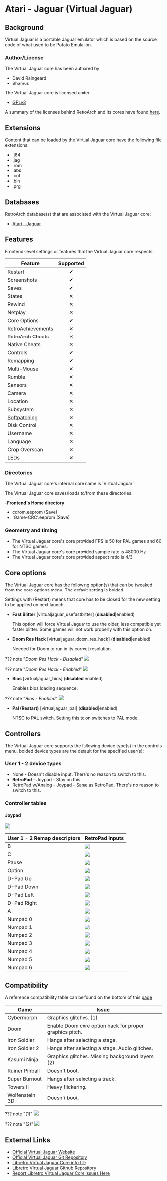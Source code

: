 # Atari - Jaguar (Virtual Jaguar)

## Background

Virtual Jaguar is a portable Jaguar emulator which is based on the source code of what used to be Potato Emulation.

### Author/License

The Virtual Jaguar core has been authored by

- David Raingeard
- Shamus

The Virtual Jaguar core is licensed under

- [GPLv3](https://github.com/libretro/virtualjaguar-libretro/blob/master/docs/GPLv3)

A summary of the licenses behind RetroArch and its cores have found [here](https://docs.libretro.com/tech/licenses/).

## Extensions

Content that can be loaded by the Virtual Jaguar core have the following file extensions:

- .j64
- .jag
- .rom
- .abs
- .cof
- .bin
- .prg

## Databases

RetroArch database(s) that are associated with the Virtual Jaguar core:

- [Atari - Jaguar](https://github.com/libretro/libretro-database/blob/master/rdb/Atari%20-%20Jaguar.rdb)

## Features

Frontend-level settings or features that the Virtual Jaguar core respects.

| Feature           | Supported |
|-------------------|:---------:|
| Restart           | ✔         |
| Screenshots       | ✔         |
| Saves             | ✔         |
| States            | ✕         |
| Rewind            | ✕         |
| Netplay           | ✕         |
| Core Options      | ✔         |
| RetroAchievements | ✕         |
| RetroArch Cheats  | ✕         |
| Native Cheats     | ✕         |
| Controls          | ✔         |
| Remapping         | ✔         |
| Multi-Mouse       | ✕         |
| Rumble            | ✕         |
| Sensors           | ✕         |
| Camera            | ✕         |
| Location          | ✕         |
| Subsystem         | ✕         |
| [Softpatching](https://docs.libretro.com/guides/softpatching/) | ✕         |
| Disk Control      | ✕         |
| Username          | ✕         |
| Language          | ✕         |
| Crop Overscan     | ✕         |
| LEDs              | ✕         |

### Directories

The Virtual Jaguar core's internal core name is 'Virtual Jaguar'

The Virtual Jaguar core saves/loads to/from these directories.

-**Frontend's Home directory**

- cdrom.eeprom (Save)
- 'Game-CRC'.eeprom (Save)

### Geometry and timing

- The Virtual Jaguar core's core provided FPS is 50 for PAL games and 60 for NTSC games.
- The Virtual Jaguar core's core provided sample rate is 48000 Hz
- The Virtual Jaguar core's core provided aspect ratio is 4/3

## Core options

The Virtual Jaguar core has the following option(s) that can be tweaked from the core options menu. The default setting is bolded. 

Settings with (Restart) means that core has to be closed for the new setting to be applied on next launch.

- **Fast Blitter** [virtualjaguar_usefastblitter] (**disabled**|enabled)

	This option will force Virtual Jaguar to use the older, less compatible yet faster blitter. Some games will not work properly with this option on.
	
- **Doom Res Hack** [virtualjaguar_doom_res_hack] (**disabled**|enabled)

	Needed for Doom to run in its correct resolution.
	
??? note "*Doom Res Hack - Disabled*"
    ![](..\image\core\virtual_jaguar\doom_off.png)

??? note "*Doom Res Hack - Enabled*"
    ![](..\image\core\virtual_jaguar\doom_on.png)
	
- **Bios** [virtualjaguar_bios] (**disabled**|enabled)

	Enables bios loading sequence.
	
??? note "*Bios - Enabled*"
    ![](..\image\core\virtual_jaguar\bios.png)
	
- **Pal (Restart)** [virtualjaguar_pal] (**disabled**|enabled)

	NTSC to PAL switch. Setting this to on switches to PAL mode.
	
## Controllers

The Virtual Jaguar core supports the following device type(s) in the controls menu, bolded device types are the default for the specified user(s):

### User 1 - 2 device types

- None - Doesn't disable input. There's no reason to switch to this.
- **RetroPad** - Joypad - Stay on this.
- RetroPad w/Analog - Joypad - Same as RetroPad. There's no reason to switch to this.

### Controller tables

#### Joypad

![](../image/controller/jaguar.png)

| User 1 - 2 Remap descriptors | RetroPad Inputs                             |
|------------------------------|---------------------------------------------|
| B                            | ![](../image/retropad/retro_b.png)          |
| C                            | ![](../image/retropad/retro_y.png)          |
| Pause                        | ![](../image/retropad/retro_select.png)     |
| Option                       | ![](../image/retropad/retro_start.png)      |
| D-Pad Up                     | ![](../image/retropad/retro_dpad_up.png)    |
| D-Pad Down                   | ![](../image/retropad/retro_dpad_down.png)  |
| D-Pad Left                   | ![](../image/retropad/retro_dpad_left.png)  |
| D-Pad Right                  | ![](../image/retropad/retro_dpad_right.png) |
| A                            | ![](../image/retropad/retro_a.png)          |
| Numpad 0                     | ![](../image/retropad/retro_x.png)          |
| Numpad 1                     | ![](../image/retropad/retro_l1.png)         |
| Numpad 2                     | ![](../image/retropad/retro_r1.png)         |
| Numpad 3                     | ![](../image/retropad/retro_l2.png)         |
| Numpad 4                     | ![](../image/retropad/retro_r2.png)         |
| Numpad 5                     | ![](../image/retropad/retro_l3.png)         |
| Numpad 6                     | ![](../image/retropad/retro_r3.png)         |

## Compatibility

A reference compatibility table can be found on the bottom of this [page](https://icculus.org/virtualjaguar/)

| Game           | Issue                                                   |
|----------------|---------------------------------------------------------|
| Cybermorph     | Graphics glitches. (1)                                  |
| Doom           | Enable Doom core option hack for proper graphics pitch. |
| Iron Soldier   | Hangs after selecting a stage.                          |
| Iron Soldier 2 | Hangs after selecting a stage. Audio glitches.          |
| Kasumi Ninja   | Graphics glitches. Missing background layers (2)        |
| Ruiner Pinball | Doesn't boot.                                           |
| Super Burnout  | Hangs after selecting a track.                          |
| Towers II      | Heavy flickering.                                       |
| Wolfenstein 3D | Doesn't boot.                                           |

??? note "(1)"
    ![](..\image\core\virtual_jaguar\cyber.png)

??? note "(2)"
    ![](..\image\core\virtual_jaguar\ninja.png)

## External Links

- [Official Virtual Jaguar Website](https://icculus.org/virtualjaguar/)
- [Official Virtual Jaguar Git Repository](http://shamusworld.gotdns.org/git/virtualjaguar)
- [Libretro Virtual Jaguar Core info file](https://github.com/libretro/libretro-super/blob/master/dist/info/virtualjaguar_libretro.info)
- [Libretro Virtual Jaguar Github Repository](https://github.com/libretro/virtualjaguar-libretro)
- [Report Libretro Virtual Jaguar Core Issues Here](https://github.com/libretro/virtualjaguar-libretro/issues)